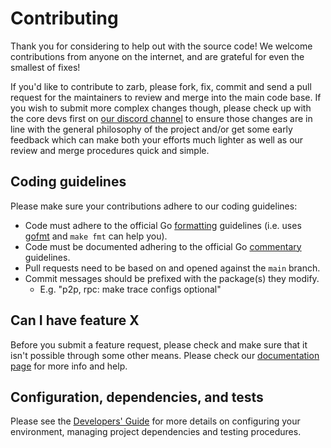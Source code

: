 # Contributing

Thank you for considering to help out with the source code! We welcome 
contributions from anyone on the internet, and are grateful for even the 
smallest of fixes!

If you'd like to contribute to zarb, please fork, fix, commit and send a 
pull request for the maintainers to review and merge into the main code base. If
you wish to submit more complex changes though, please check up with the core 
devs first on [our discord channel](https://discord.gg/zPqWqV85ch) to 
ensure those changes are in line with the general philosophy of the project 
and/or get some early feedback which can make both your efforts much lighter as
well as our review and merge procedures quick and simple.

## Coding guidelines

Please make sure your contributions adhere to our coding guidelines:

 * Code must adhere to the official Go 
[formatting](https://golang.org/doc/effective_go.html#formatting) guidelines 
(i.e. uses [gofmt](https://golang.org/cmd/gofmt/) and `make fmt` can help you).
 * Code must be documented adhering to the official Go 
[commentary](https://golang.org/doc/effective_go.html#commentary) guidelines.
 * Pull requests need to be based on and opened against the `main` branch.
 * Commit messages should be prefixed with the package(s) they modify.
   * E.g. "p2p, rpc: make trace configs optional"

## Can I have feature X

Before you submit a feature request, please check and make sure that it isn't 
possible through some other means. Please check our 
[documentation page](https://zarb.network/guide/learn-index.html) for more info
and help.

## Configuration, dependencies, and tests

Please see the [Developers' Guide](https://zarb.network/dev/dev-index.html)
for more details on configuring your environment, managing project dependencies
and testing procedures.
